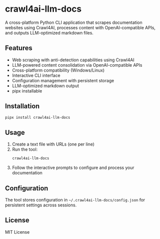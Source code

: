 # crawl4ai-llm-docs

A cross-platform Python CLI application that scrapes documentation websites using Crawl4AI, processes content with OpenAI-compatible APIs, and outputs LLM-optimized markdown files.

## Features

- Web scraping with anti-detection capabilities using Crawl4AI
- LLM-powered content consolidation via OpenAI-compatible APIs
- Cross-platform compatibility (Windows/Linux)
- Interactive CLI interface
- Configuration management with persistent storage
- LLM-optimized markdown output
- pipx installable

## Installation

```bash
pipx install crawl4ai-llm-docs
```

## Usage

1. Create a text file with URLs (one per line)
2. Run the tool:
   ```bash
   crawl4ai-llm-docs
   ```
3. Follow the interactive prompts to configure and process your documentation

## Configuration

The tool stores configuration in `~/.crawl4ai-llm-docs/config.json` for persistent settings across sessions.

## License

MIT License